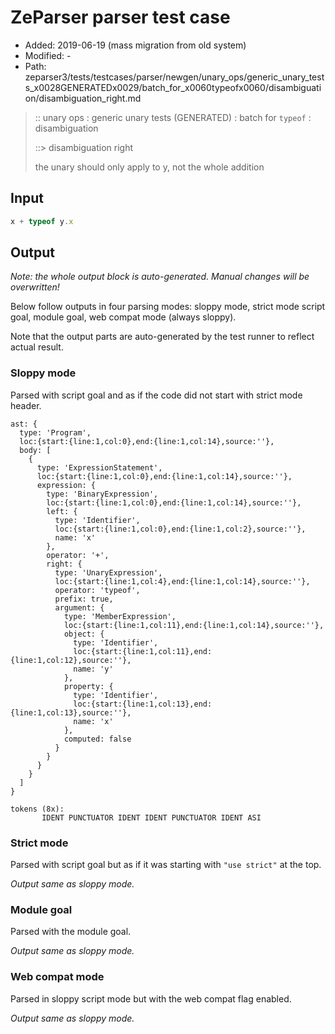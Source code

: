 # ZeParser parser test case

- Added: 2019-06-19 (mass migration from old system)
- Modified: -
- Path: zeparser3/tests/testcases/parser/newgen/unary_ops/generic_unary_tests_x0028GENERATEDx0029/batch_for_x0060typeofx0060/disambiguation/disambiguation_right.md

> :: unary ops : generic unary tests (GENERATED) : batch for `typeof` : disambiguation
>
> ::> disambiguation right
>
> the unary should only apply to y, not the whole addition

## Input

`````js
x + typeof y.x
`````

## Output

_Note: the whole output block is auto-generated. Manual changes will be overwritten!_

Below follow outputs in four parsing modes: sloppy mode, strict mode script goal, module goal, web compat mode (always sloppy).

Note that the output parts are auto-generated by the test runner to reflect actual result.

### Sloppy mode

Parsed with script goal and as if the code did not start with strict mode header.

`````
ast: {
  type: 'Program',
  loc:{start:{line:1,col:0},end:{line:1,col:14},source:''},
  body: [
    {
      type: 'ExpressionStatement',
      loc:{start:{line:1,col:0},end:{line:1,col:14},source:''},
      expression: {
        type: 'BinaryExpression',
        loc:{start:{line:1,col:0},end:{line:1,col:14},source:''},
        left: {
          type: 'Identifier',
          loc:{start:{line:1,col:0},end:{line:1,col:2},source:''},
          name: 'x'
        },
        operator: '+',
        right: {
          type: 'UnaryExpression',
          loc:{start:{line:1,col:4},end:{line:1,col:14},source:''},
          operator: 'typeof',
          prefix: true,
          argument: {
            type: 'MemberExpression',
            loc:{start:{line:1,col:11},end:{line:1,col:14},source:''},
            object: {
              type: 'Identifier',
              loc:{start:{line:1,col:11},end:{line:1,col:12},source:''},
              name: 'y'
            },
            property: {
              type: 'Identifier',
              loc:{start:{line:1,col:13},end:{line:1,col:13},source:''},
              name: 'x'
            },
            computed: false
          }
        }
      }
    }
  ]
}

tokens (8x):
       IDENT PUNCTUATOR IDENT IDENT PUNCTUATOR IDENT ASI
`````

### Strict mode

Parsed with script goal but as if it was starting with `"use strict"` at the top.

_Output same as sloppy mode._

### Module goal

Parsed with the module goal.

_Output same as sloppy mode._

### Web compat mode

Parsed in sloppy script mode but with the web compat flag enabled.

_Output same as sloppy mode._
